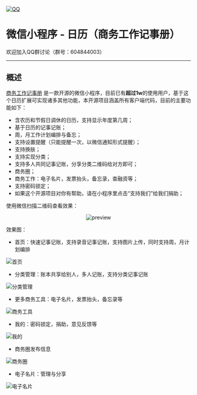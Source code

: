 [![QQ](http://pub.idqqimg.com/wpa/images/group.png)](https://jq.qq.com/?_wv=1027&k=5HWgxBZ)

微信小程序 - 日历（商务工作记事册）
===================

欢迎加入QQ群讨论（群号：604844003）

----------

## 概述

[商务工作记事册](http://www.sumslack.com) 是一款开源的微信小程序，目前已有**超过1w**的使用用户，基于这个日历扩展可实现诸多其他功能，本开源项目涵盖所有客户端代码，目前的主要功能如下：
- 含农历和节假日调休的日历，支持显示年度第几周；
- 基于日历的记事记账；
- 周，月工作计划编排与备忘；
- 支持设置提醒（只能提醒一次，以微信通知形式提醒）；
- 支持换肤；
- 支持实现分类；
- 支持多人共同记事记账，分享分类二维码给对方即可；
- 商务圈；
- 商务工作：电子名片，发票抬头，备忘录，查融资等；
- 支持密码锁定；
- 如果这个开源项目对你有帮助，请在小程序里点击“支持我们”给我们捐助；

使用微信扫描二维码查看效果：

<p style="text-align:center">
<img src='http://wx6.sumslack.com/img/logo.jpg' alt='preview' />
</p>


效果图：

- 首页：快速记事记账，支持录音记事记账，支持图片上传，同时支持周，月计划编排

![首页](http://wx6.sumslack.com/img/1.png')

- 分类管理：账本共享给别人，多人记账，支持分类记事记账

![分类管理](http://wx6.sumslack.com/img/2.png')

- 更多商务工具：电子名片，发票抬头，备忘录等

![商务工具](http://wx6.sumslack.com/img/3.png')

- 我的：密码锁定，捐助，意见反馈等

![我的](http://wx6.sumslack.com/img/4.png')

- 商务圈发布信息

![商务圈](http://wx6.sumslack.com/img/5.png')

- 电子名片：管理与分享

![电子名片](http://wx6.sumslack.com/img/6.jpg')


